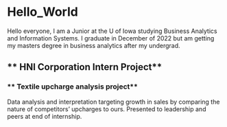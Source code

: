 # Hello_World
Hello everyone, I am a Junior at the U of Iowa studying Business Analytics and Information Systems. I graduate in December of 2022 but am getting my masters degree in business analytics after my undergrad. 
## ** HNI Corporation Intern Project**
### ** Textile upcharge analysis project** 
Data analysis and interpretation targeting growth in sales by comparing the nature of competitors’ upcharges to ours. Presented to leadership and peers at end of internship.

